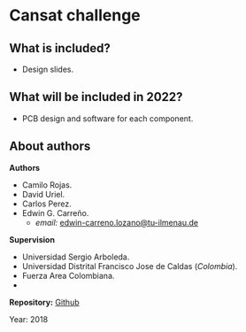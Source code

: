 # Cansat challenge

## What is included?
- Design slides.

## What will be included in 2022?
- PCB design and software for each component.

## About authors
**Authors**       

*   Camilo Rojas.    
*   David Uriel.
*   Carlos Perez.
*   Edwin G. Carreño.
    + *email:* edwin-carreno.lozano@tu-ilmenau.de

**Supervision**
*   Universidad Sergio Arboleda.
*   Universidad Distrital Francisco Jose de Caldas (*Colombia*).
*   Fuerza Area Colombiana.
*   
**Repository:**
[Github](https://github.com/ecarrenolozano/cansat-challenge-grupoera)

Year: 2018
